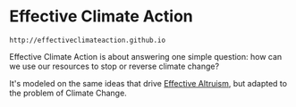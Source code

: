 # Effective Climate Action
`http://effectiveclimateaction.github.io`

Effective Climate Action is about answering one simple question: how can we use our resources to stop or reverse climate change?

It's modeled on the same ideas that drive [Effective Altruism](http://effectivealtruism.org), but adapted to the problem of Climate Change.